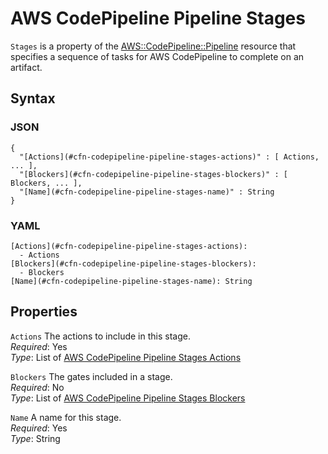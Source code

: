 # AWS CodePipeline Pipeline Stages<a name="aws-properties-codepipeline-pipeline-stages"></a>

`Stages` is a property of the [AWS::CodePipeline::Pipeline](aws-resource-codepipeline-pipeline.md) resource that specifies a sequence of tasks for AWS CodePipeline to complete on an artifact\.

## Syntax<a name="w3ab2c21c14d460b5"></a>

### JSON<a name="aws-properties-codepipeline-pipeline-stages-syntax.json"></a>

```
{
  "[Actions](#cfn-codepipeline-pipeline-stages-actions)" : [ Actions, ... ],
  "[Blockers](#cfn-codepipeline-pipeline-stages-blockers)" : [ Blockers, ... ],
  "[Name](#cfn-codepipeline-pipeline-stages-name)" : String
}
```

### YAML<a name="aws-properties-codepipeline-pipeline-stages-syntax.yaml"></a>

```
[Actions](#cfn-codepipeline-pipeline-stages-actions):
  - Actions
[Blockers](#cfn-codepipeline-pipeline-stages-blockers):
  - Blockers
[Name](#cfn-codepipeline-pipeline-stages-name): String
```

## Properties<a name="w3ab2c21c14d460b7"></a>

`Actions`  <a name="cfn-codepipeline-pipeline-stages-actions"></a>
The actions to include in this stage\.  
*Required*: Yes  
*Type*: List of [AWS CodePipeline Pipeline Stages Actions](aws-properties-codepipeline-pipeline-stages-actions.md)

`Blockers`  <a name="cfn-codepipeline-pipeline-stages-blockers"></a>
The gates included in a stage\.  
*Required*: No  
*Type*: List of [AWS CodePipeline Pipeline Stages Blockers](aws-properties-codepipeline-pipeline-stages-blockers.md)

`Name`  <a name="cfn-codepipeline-pipeline-stages-name"></a>
A name for this stage\.  
*Required*: Yes  
*Type*: String